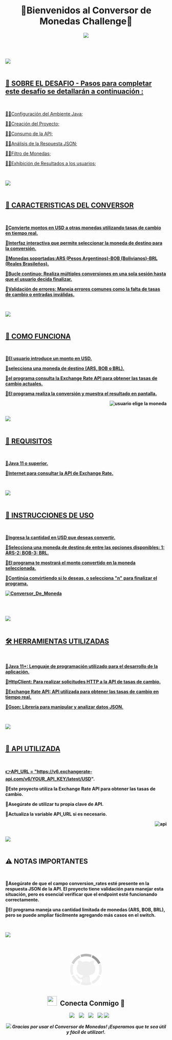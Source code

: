## <h1 align="center">💱<strong>Bienvenidos al Conversor de Monedas Challenge</strong>💱</h1>
<p align="center">
  <a href="https://github.com/DenverCoder1/readme-typing-svg"><img src="https://readme-typing-svg.herokuapp.com?font=Philosopher&color=cyan&size=25&center=true&vCenter=true&width=600&height=100&lines=EL+HOMBRE+QUE+MUEVE+UNA+MONTAÑA,;COMIENZA+CARGANDO+PEQUEÑAS+PIEDRAS.">
</p>
<br>
<!--Sobre el desafio -->
<br>


<img src="https://user-images.githubusercontent.com/73097560/115834477-dbab4500-a447-11eb-908a-139a6edaec5c.gif"><br><br>
## 🏦 <b> SOBRE EL DESAFIO - Pasos para completar este desafío se detallarán a continuación :</b>
<br> 

👷‍♂️Configuración del Ambiente Java;

👷‍♂️Creación del Proyecto;

👷‍♂️Consumo de la API;

👷‍♂️Análisis de la Respuesta JSON;

👷‍♂️Filtro de Monedas;

👷‍♂️Exhibición de Resultados a los usuarios;
<br>
<!--CARACTERISTICAS DEL CONVERSOR-->
<br>

<img src="https://user-images.githubusercontent.com/73097560/115834477-dbab4500-a447-11eb-908a-139a6edaec5c.gif"><br><br>
## 🌟 <b>CARACTERISTICAS DEL CONVERSOR<b>
<br>

:small_orange_diamond:Convierte montos en USD a otras monedas utilizando tasas de cambio en tiempo real.

:small_orange_diamond:Interfaz interactiva que permite seleccionar la moneda de destino para la conversión.

:small_orange_diamond:Monedas soportadas:ARS (Pesos Argentinos)-BOB (Bolivianos)-BRL (Reales Brasileños).

:small_orange_diamond:Bucle continuo: Realiza múltiples conversiones en una sola sesión hasta que el usuario decida finalizar.

:small_orange_diamond:Validación de errores: Maneja errores comunes como la falta de tasas de cambio o entradas inválidas.
<br>
<!--Cómo funciona-->
<br>


<img src="https://user-images.githubusercontent.com/73097560/115834477-dbab4500-a447-11eb-908a-139a6edaec5c.gif"><br><br>
##  🚀 <b>COMO FUNCIONA<b>
<br>

:small_orange_diamond:El usuario introduce un monto en USD.

:small_orange_diamond:selecciona una moneda de destino (ARS, BOB o BRL).

:small_orange_diamond:el programa consulta la Exchange Rate API para obtener las tasas de cambio actuales.

:small_orange_diamond:El programa realiza la conversión y muestra el resultado en pantalla.

<img align="right" alt="usuario elige la moneda"  src="https://github.com/user-attachments/assets/8748d9f4-bfc7-4491-a764-0a7bf286d0c9">
<br>
<!--Requisitos-->
<br>


<img src="https://user-images.githubusercontent.com/73097560/115834477-dbab4500-a447-11eb-908a-139a6edaec5c.gif"><br><br>
##  🔧 <b>REQUISITOS<b>
<br>

:small_orange_diamond:Java 11 o superior.

:small_orange_diamond:Internet para consultar la API de Exchange Rate.
<br>
<!--Instrucciones de uso-->
<br>


<img src="https://user-images.githubusercontent.com/73097560/115834477-dbab4500-a447-11eb-908a-139a6edaec5c.gif"><br><br>
## 📝 <b>INSTRUCCIONES DE USO<b>
<br>

:small_orange_diamond:Ingresa la cantidad en USD que deseas convertir.

:small_orange_diamond:Selecciona una moneda de destino de entre las opciones disponibles: 1: ARS-2: BOB-3: BRL.

:small_orange_diamond:El programa te mostrará el monto convertido en la moneda seleccionada.

:small_orange_diamond:Continúa convirtiendo si lo deseas, o selecciona "n" para finalizar el programa.

![Conversor_De_Moneda](https://github.com/user-attachments/assets/8a48845c-87fd-4230-abf3-fec07803fc9b)

<br>
<!--Herramientas utilizadas-->
<br>


<img src="https://user-images.githubusercontent.com/73097560/115834477-dbab4500-a447-11eb-908a-139a6edaec5c.gif"><br><br>
## 🛠️  <b>HERRAMIENTAS UTILIZADAS<b>
<br>

:small_orange_diamond:Java 11+: Lenguaje de programación utilizado para el desarrollo de la aplicación.

:small_orange_diamond:HttpClient: Para realizar solicitudes HTTP a la API de tasas de cambio.

:small_orange_diamond:Exchange Rate API: API utilizada para obtener las tasas de cambio en tiempo real.

:small_orange_diamond:Gson: Librería para manipular y analizar datos JSON.
<br>
<!--API utilizada-->
<br>


<img src="https://user-images.githubusercontent.com/73097560/115834477-dbab4500-a447-11eb-908a-139a6edaec5c.gif"><br><br>
## 📡 <b>API UTILIZADA <b>
<br>

👉API_URL = "https://v6.exchangerate-api.com/v6/YOUR_API_KEY/latest/USD".


:small_orange_diamond:Este proyecto utiliza la Exchange Rate API para obtener las tasas de cambio. 

:small_orange_diamond:Asegúrate de utilizar tu propia clave de API.

:small_orange_diamond:Actualiza la variable API_URL si es necesario.

<img align="right" alt="api" height="150px" src="https://github.com/user-attachments/assets/209633cb-fe83-4c6f-97be-5874b1a15486">
<br>
<!--Notas importantes-->
<br>


<img src="https://user-images.githubusercontent.com/73097560/115834477-dbab4500-a447-11eb-908a-139a6edaec5c.gif"><br><br>
## ⚠️ <b>NOTAS IMPORTANTES<b>
<br>

:small_orange_diamond:Asegúrate de que el campo conversion_rates esté presente en la respuesta JSON de la API. El proyecto tiene validación para manejar esta situación, pero es esencial verificar que el endpoint esté funcionando correctamente.

:small_orange_diamond:El programa maneja una cantidad limitada de monedas (ARS, BOB, BRL), pero se puede ampliar fácilmente agregando más casos en el switch.
<br>
<!--Contacto-->
<br>


<img src="https://user-images.githubusercontent.com/73097560/115834477-dbab4500-a447-11eb-908a-139a6edaec5c.gif"><br><br>
<br>
<div align=center>
       <a href="https://github.com/Elnenedelguion" target="_blank" rel="noreferrer">
       <img src="https://raw.githubusercontent.com/AhmedFathyDev/AhmedFathyDev/main/GitHub.gif" alt="GitHub Octocat Logo" height="100">
       </a>
</div>
<h2 align="center" > <img src="https://media.giphy.com/media/iY8CRBdQXODJSCERIr/giphy.gif" width="30" height="30" style="margin-right: 10px;">Conecta Conmigo 🤝 </h2>

<p align="center">

 <div align="center"  class="icons-social" style="margin-left: 10px;">
        <a style="margin-left: 10px;"  target="_blank" href="https://www.linkedin.com/in/eduardo-iuorio">
			<img src="https://img.icons8.com/doodle/40/000000/linkedin--v2.png"></a>
        <a style="margin-left: 10px;" target="_blank" href="https://github.com/Elnenedelguion">
		         <img src="https://img.icons8.com/doodle/40/000000/github--v1.png"></a>
        <a style="margin-left: 10px;" target="_blank" href="https://x.com/elnenedelguion?t=omx0XwDjHHg_i_F6S3y7oQ&s=08">
	                 <img src="https://img.icons8.com/doodle/1x/twitter-squared--v2.png" ></a>
	<a style="margin-left: 10px;"  target="_blank" href="https://discord.com/channels/elnenedelguion"><img src="https://github.com/user-attachments/assets/f1e69b21-c36c-4f2e-bb49-28b30a5d2e8a"></a>
        <a href="https://medium.com/@eduiuorio" target="blank"><img src="https://github.com/user-attachments/assets/8279637f-b7c3-482d-8129-a5fbbfe156c7"></a>  
</div>
</p>

<div align="center"><img src="https://media.giphy.com/media/LnQjpWaON8nhr21vNW/giphy.gif" width="60"><em><b> Gracias por usar el Conversor de Monedas! ¡Esperamos que te sea útil y fácil de utilizar!.</em></div> 


